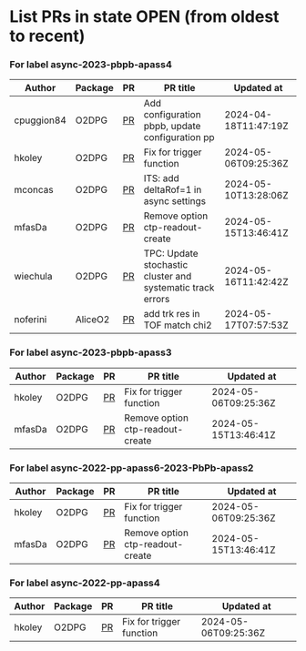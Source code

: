 # List PRs in state OPEN (from oldest to recent)


### For label async-2023-pbpb-apass4

| Author | Package | PR | PR title | Updated at |
| --- | --- | --- | --- | --- |
| cpuggion84 | O2DPG | [PR](https://github.com/AliceO2Group/O2DPG/pull/1520) | Add configuration pbpb, update configuration pp | 2024-04-18T11:47:19Z |
| hkoley | O2DPG | [PR](https://github.com/AliceO2Group/O2DPG/pull/1610) | Fix for trigger function | 2024-05-06T09:25:36Z |
| mconcas | O2DPG | [PR](https://github.com/AliceO2Group/O2DPG/pull/1621) | ITS: add deltaRof=1 in async settings | 2024-05-10T13:28:06Z |
| mfasDa | O2DPG | [PR](https://github.com/AliceO2Group/O2DPG/pull/1607) | Remove option ctp-readout-create | 2024-05-15T13:46:41Z |
| wiechula | O2DPG | [PR](https://github.com/AliceO2Group/O2DPG/pull/1624) | TPC: Update stochastic cluster and systematic track errors | 2024-05-16T11:42:42Z |
| noferini | AliceO2 | [PR](https://github.com/AliceO2Group/AliceO2/pull/13058) | add trk res in TOF match chi2 | 2024-05-17T07:57:53Z |


### For label async-2023-pbpb-apass3

| Author | Package | PR | PR title | Updated at |
| --- | --- | --- | --- | --- |
| hkoley | O2DPG | [PR](https://github.com/AliceO2Group/O2DPG/pull/1610) | Fix for trigger function | 2024-05-06T09:25:36Z |
| mfasDa | O2DPG | [PR](https://github.com/AliceO2Group/O2DPG/pull/1607) | Remove option ctp-readout-create | 2024-05-15T13:46:41Z |


### For label async-2022-pp-apass6-2023-PbPb-apass2

| Author | Package | PR | PR title | Updated at |
| --- | --- | --- | --- | --- |
| hkoley | O2DPG | [PR](https://github.com/AliceO2Group/O2DPG/pull/1610) | Fix for trigger function | 2024-05-06T09:25:36Z |
| mfasDa | O2DPG | [PR](https://github.com/AliceO2Group/O2DPG/pull/1607) | Remove option ctp-readout-create | 2024-05-15T13:46:41Z |


### For label async-2022-pp-apass4

| Author | Package | PR | PR title | Updated at |
| --- | --- | --- | --- | --- |
| hkoley | O2DPG | [PR](https://github.com/AliceO2Group/O2DPG/pull/1610) | Fix for trigger function | 2024-05-06T09:25:36Z |
